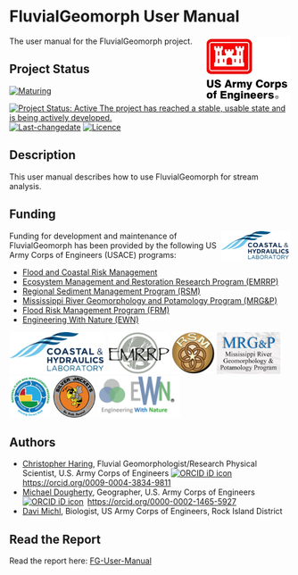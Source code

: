 # FluvialGeomorph User Manual
The user manual for the FluvialGeomorph project. <img src="images/HDQLO-03_h120.jpg" align="right" />

## Project Status
[![Maturing](https://img.shields.io/badge/lifecycle-maturing-blue.svg)](https://www.tidyverse.org/lifecycle)
[![Project Status: Active The project has reached a stable, usable state and is being actively developed.](https://www.repostatus.org/badges/latest/active.svg)](https://www.repostatus.org/#active)
[![Last-changedate](https://img.shields.io/badge/last%20change-2020--12--05-yellowgreen.svg)](/commits/master)
[![Licence](https://img.shields.io/badge/licence-CC0-blue.svg)](http://choosealicense.com/licenses/cc0-1.0/)

## Description
This user manual describes how to use FluvialGeomorph for stream analysis. 

## Funding

<img src="images/chl.png" width=125 align="right" />

Funding for development and maintenance of FluvialGeomorph has been
provided by the following US Army Corps of Engineers (USACE) programs:

-   [Flood and Coastal Risk
    Management](https://www.erdc.usace.army.mil/Locations/CHL/Flood-Coastal-Risk-Management/)
-   [Ecosystem Management and Restoration Research Program
    (EMRRP)](https://emrrp.el.erdc.dren.mil)
-   [Regional Sediment Management Program
    (RSM)](https://rsm.usace.army.mil/)
-   [Mississippi River Geomorphology and Potamology Program
    (MRG&P)](https://www.mvd.usace.army.mil/Missions/Mississippi-River-Science-Technology/MS-River-Geomorphology-Potamology/)
-   [Flood Risk Management Program
    (FRM)](https://www.iwr.usace.army.mil/Missions/Flood-Risk-Management/Flood-Risk-Management-Program/)
-   [Engineering With Nature (EWN)](https://ewn.el.erdc.dren.mil/)

<p float="left">
<img src="images/chl.png" height=75 />
<img src="images/EMRRP_logo_200.png" height=75 />
<img src="images/RSM_200.png" height=75 />
<img src="images/MRG&P_300.png" height=75 />
<img src="images/FRMP_200.png" height=75 />
<img src="images/SilverJackets_200.png" height=75 />
<img src="images/EWN_200.png" height=75 />
</p>


## Authors

-   [Christopher Haring](mailto:Christopher.P.Haring@usace.army.mil), Fluvial Geomorphologist/Research Physical
    Scientist, U.S. Army Corps of Engineers
    <a itemprop="sameAs" content="https://orcid.org/0009-0004-3834-9811" href="https://orcid.org/0009-0004-3834-9811" target="orcid.widget" rel="me noopener noreferrer" style="vertical-align:top;"><img src="https://orcid.org/sites/default/files/images/orcid_16x16.png" alt="ORCID iD icon" style="width:1em;margin-right:.5em;"/>https://orcid.org/0009-0004-3834-9811</a>
-   [Michael Dougherty](mailto:Michael.P.Dougherty@usace.army.mil), Geographer, U.S. Army Corps of Engineers
    <a itemprop="sameAs" content="https://orcid.org/0000-0002-1465-5927" href="https://orcid.org/0000-0002-1465-5927" target="orcid.widget" rel="me noopener noreferrer" style="vertical-align:top;"><img src="https://orcid.org/sites/default/files/images/orcid_16x16.png" style="width:1em;margin-right:.5em;" alt="ORCID iD icon">https://orcid.org/0000-0002-1465-5927</a>
-   [Davi Michl](mailto:Davi.E.Michl@usace.army.mil), Biologist, US Army Corps of Engineers, Rock Island District


## Read the Report
Read the report here: [FG-User-Manual](https://usermanual.fluvialgeomorph.org/)
